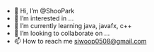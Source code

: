 - 👋 Hi, I’m @ShooPark
- 👀 I’m interested in ...
- 🌱 I’m currently learning java, javafx, c++
- 💞️ I’m looking to collaborate on ...
- 📫 How to reach me siwoop0508@gmail.com

<!---
ShooPark/ShooPark is a ✨ special ✨ repository because its `README.md` (this file) appears on your GitHub profile.
You can click the Preview link to take a look at your changes.
--->
